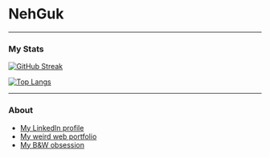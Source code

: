 # NehGuk

---
### My Stats
[![GitHub Streak](http://github-readme-streak-stats.herokuapp.com?user=NehGuk&theme=dark&date_format=j%20M%5B%20Y%5D)](https://git.io/streak-stats)


[![Top Langs](https://github-readme-stats.vercel.app/api/top-langs/?username=NehGuk&layout=compact&theme=vision-friendly-dark)](https://github.com/anuraghazra/github-readme-stats)

---
### About
- [My LinkedIn profile](https://www.linkedin.com/in/nehguk)
- [My weird web portfolio](https://www.nehguk.dev)
- [My B&W obsession]([https://adobe.ly/3QdLk0F])




  
